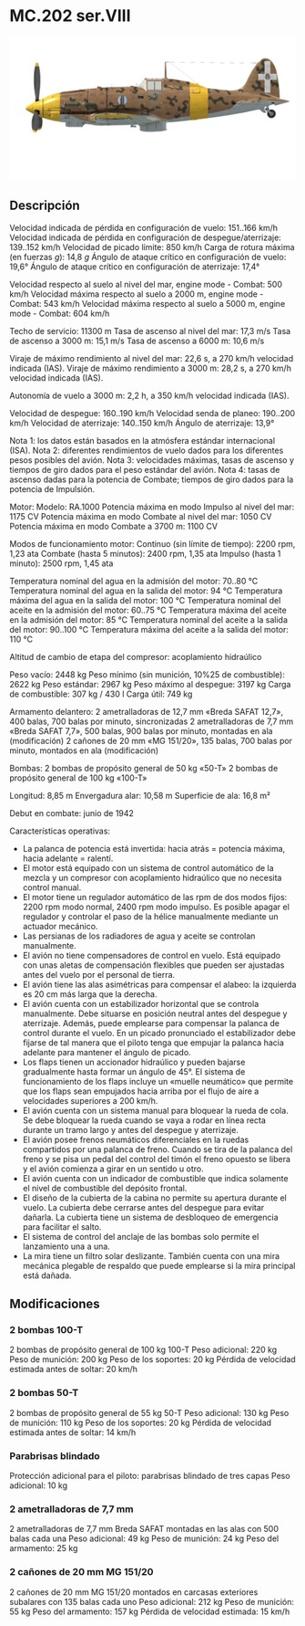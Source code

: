 # MC.202 ser.VIII

![mc202s8](../images/mc202s8.png)

## Descripción

Velocidad indicada de pérdida en configuración de vuelo: 151..166 km/h
Velocidad indicada de pérdida en configuración de despegue/aterrizaje: 139..152 km/h
Velocidad de picado límite: 850 km/h
Carga de rotura máxima (en fuerzas <i>g</i>): 14,8 <i>g</i>
Ángulo de ataque crítico en configuración de vuelo: 19,6°
Ángulo de ataque crítico en configuración de aterrizaje: 17,4°

Velocidad respecto al suelo al nivel del mar, engine mode - Combat: 500 km/h
Velocidad máxima respecto al suelo a 2000 m, engine mode - Combat: 543 km/h
Velocidad máxima respecto al suelo a 5000 m, engine mode - Combat: 604 km/h

Techo de servicio: 11300 m
Tasa de ascenso al nivel del mar: 17,3 m/s
Tasa de ascenso a 3000 m: 15,1 m/s
Tasa de ascenso a 6000 m: 10,6 m/s

Viraje de máximo rendimiento al nivel del mar: 22,6 s, a 270 km/h velocidad indicada (IAS).
Viraje de máximo rendimiento a 3000 m: 28,2 s, a 270 km/h velocidad indicada (IAS).

Autonomía de vuelo a 3000 m: 2,2 h, a 350 km/h velocidad indicada (IAS).

Velocidad de despegue: 160..190 km/h
Velocidad senda de planeo: 190..200 km/h
Velocidad de aterrizaje: 140..150 km/h
Ángulo de aterrizaje: 13,9°

Nota 1: los datos están basados en la atmósfera estándar internacional (ISA).
Nota 2: diferentes rendimientos de vuelo dados para los diferentes pesos posibles del avión.
Nota 3: velocidades máximas, tasas de ascenso y tiempos de giro dados para el peso estándar del avión.
Nota 4: tasas de ascenso dadas para la potencia de Combate; tiempos de giro dados para la potencia de Impulsión.

Motor:
Modelo: RA.1000
Potencia máxima en modo Impulso al nivel del mar: 1175 CV
Potencia máxima en modo Combate al nivel del mar: 1050 CV
Potencia máxima en modo Combate a 3700 m: 1100 CV

Modos de funcionamiento motor:
Continuo (sin límite de tiempo): 2200 rpm, 1,23 ata
Combate (hasta 5 minutos): 2400 rpm, 1,35 ata
Impulso (hasta 1 minuto): 2500 rpm, 1,45 ata

Temperatura nominal del agua en la admisión del motor: 70..80 °C
Temperatura nominal del agua en la salida del motor: 94 °C
Temperatura máxima del agua en la salida del motor: 100 °C
Temperatura nominal del aceite en la admisión del motor: 60..75 °C
Temperatura máxima del aceite en la admisión del motor: 85 °C
Temperatura nominal del aceite a la salida del motor: 90..100 °C
Temperatura máxima del aceite a la salida del motor: 110 °C

Altitud de cambio de etapa del compresor: acoplamiento hidraúlico

Peso vacío: 2448 kg
Peso mínimo (sin munición, 10%25 de combustible): 2622 kg
Peso estándar: 2967 kg
Peso máximo al despegue: 3197 kg
Carga de combustible: 307 kg / 430 l
Carga útil: 749 kg

Armamento delantero:
2 ametralladoras de 12,7 mm «Breda SAFAT 12,7», 400 balas, 700 balas por minuto, sincronizadas
2 ametralladoras de 7,7 mm «Breda SAFAT 7,7», 500 balas, 900 balas por minuto, montadas en ala (modificación)
2 cañones de 20 mm «MG 151/20», 135 balas, 700 balas por minuto, montados en ala (modificación)

Bombas:
2 bombas de propósito general de 50 kg «50-T»
2 bombas de propósito general de 100 kg «100-T»

Longitud: 8,85 m
Envergadura alar: 10,58 m
Superficie de ala: 16,8 m²

Debut en combate: junio de 1942

Características operativas:
- La palanca de potencia está invertida: hacia atrás = potencia máxima, hacia adelante = ralentí.
- El motor está equipado con un sistema de control automático de la mezcla y un compresor con acoplamiento hidraúlico que no necesita control manual.
- El motor tiene un regulador automático de las rpm de dos modos fijos: 2200 rpm modo normal, 2400 rpm modo impulso. Es posible apagar el regulador y controlar el paso de la hélice manualmente mediante un actuador mecánico.
- Las persianas de los radiadores de agua y aceite se controlan manualmente.
- El avión no tiene compensadores de control en vuelo. Está equipado con unas aletas de compensación flexibles que pueden ser ajustadas antes del vuelo por el personal de tierra.
- El avión tiene las alas asimétricas para compensar el alabeo: la izquierda es 20 cm más larga que la derecha.
- El avión cuenta con un estabilizador horizontal que se controla manualmente. Debe situarse en posición neutral antes del despegue y aterrizaje. Además, puede emplearse para compensar la palanca de control durante el vuelo. En un picado pronunciado el estabilizador debe fijarse de tal manera que el piloto tenga que empujar la palanca hacia adelante para mantener el ángulo de picado.
- Los flaps tienen un accionador hidraúlico y pueden bajarse gradualmente hasta formar un ángulo de 45°. El sistema de funcionamiento de los flaps incluye un «muelle neumático» que permite que los flaps sean empujados hacia arriba por el flujo de aire a velocidades superiores a 200 km/h.
- El avión cuenta con un sistema manual para bloquear la rueda de cola. Se debe bloquear la rueda cuando se vaya a rodar en línea recta durante un tramo largo y antes del despegue y aterrizaje.
- El avión posee frenos neumáticos diferenciales en la ruedas compartidos por una palanca de freno. Cuando se tira de la palanca del freno y se pisa un pedal del control del timón el freno opuesto se libera y el avión comienza a girar en un sentido u otro.
- El avión cuenta con un indicador de combustible que indica solamente el nivel de combustible del depósito frontal.
- El diseño de la cubierta de la cabina no permite su apertura durante el vuelo. La cubierta debe cerrarse antes del despegue para evitar dañarla. La cubierta tiene un sistema de desbloqueo de emergencia para facilitar el salto.
- El sistema de control del anclaje de las bombas solo permite el lanzamiento una a una.
- La mira tiene un filtro solar deslizante. También cuenta con una mira mecánica plegable de respaldo que puede emplearse si la mira principal está dañada.

## Modificaciones


### 2 bombas 100-T

2 bombas de propósito general de 100 kg 100-T
Peso adicional: 220 kg
Peso de munición: 200 kg
Peso de los soportes: 20 kg
Pérdida de velocidad estimada antes de soltar: 20 km/h


### 2 bombas 50-T

2 bombas de propósito general de 55 kg 50-T
Peso adicional: 130 kg
Peso de munición: 110 kg
Peso de los soportes: 20 kg
Pérdida de velocidad estimada antes de soltar: 14 km/h


### Parabrisas blindado

Protección adicional para el piloto: parabrisas blindado de tres capas
Peso adicional: 10 kg


### 2 ametralladoras de 7,7 mm

2 ametralladoras de 7,7 mm Breda SAFAT montadas en las alas con 500 balas cada una
Peso adicional: 49 kg
Peso de munición: 24 kg
Peso del armamento: 25 kg


### 2 cañones de 20 mm MG 151/20

2 cañones de 20 mm MG 151/20 montados en carcasas exteriores subalares con 135 balas cada uno
Peso adicional: 212 kg
Peso de munición: 55 kg
Peso del armamento: 157 kg
Pérdida de velocidad estimada: 15 km/h